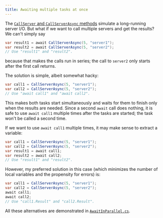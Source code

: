 ```yaml
---
title: Awaiting multiple tasks at once
---
```

The [`CallServer` and `CallServerAsync`
methods](https://github.com/jmarianer/blogsource/blob/master/Common.cs#L32)
simulate a long-running server I/O. But what if we want to call multiple
servers and get the results? We can't simply say

```c#
var result1 = await CallServerAsync(5, "server1");
var result2 = await CallServerAsync(5, "server2");
// Use "result1" and "result2".
```

because that makes the calls run in series; the call to `server2` only starts
after the first call returns.

The solution is simple, albeit somewhat hacky:

```c#
var call1 = CallServerAsync(5, "server1");
var call2 = CallServerAsync(5, "server2");
// Use "await call1" and "await call2".
```

This makes both tasks start simultaneously and waits for them to finish only
when the results are needed. Since a second `await` call does nothing, it is
safe to use `await call1` multiple times after the tasks are started; the task
won't be called a second time.

If we want to use `await call1` multiple times, it may make sense to extract a
variable:

```c#
var call1 = CallServerAsync(5, "server1");
var call2 = CallServerAsync(5, "server2");
var result1 = await call1;
var result2 = await call2;
// Use "result1" and "result2".
```

However, my preferred solution in this case (which minimizes the number of local
variables and the propensity for errors) is:

```c#
var call1 = CallServerAsync(5, "server1");
var call2 = CallServerAsync(5, "server2");
await call1;
await call2;
// Use "call1.Result" and "call2.Result".
```

All these alternatives are demonstrated in
[`AwaitInParallel.cs`](https://github.com/jmarianer/blogsource/blob/master/AwaitInParallel.cs).
